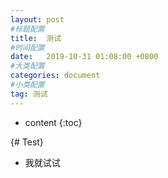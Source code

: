 ```yaml
---
layout: post
#标题配置
title:  测试
#时间配置
date:   2019-10-31 01:08:00 +0800
#大类配置
categories: document
#小类配置
tag: 测试
---
```


* content
{:toc}






{# Test}

- 我就试试